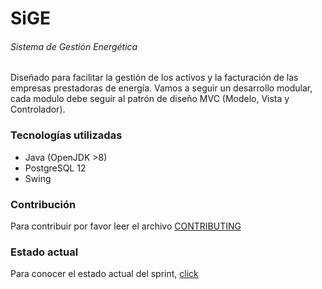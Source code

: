 # SiGE

###### Sistema de Gestión Energética
Diseñado para facilitar la gestión de los activos y la facturación de las empresas prestadoras de energía.
Vamos a seguir un desarrollo modular, cada modulo debe seguir al patrón de diseño MVC (Modelo, Vista y Controlador).

### Tecnologías utilizadas
* Java (OpenJDK >8)
* PostgreSQL 12
* Swing


### Contribución
Para contribuir por favor leer el archivo [CONTRIBUTING](/CONTRIBUTING.md)

### Estado actual
Para conocer el estado actual del sprint, [click](/projects)
